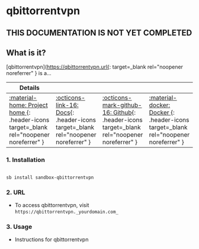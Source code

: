 # qbittorrentvpn

## THIS DOCUMENTATION IS NOT YET COMPLETED


## What is it?

[qbittorrentvpn](https://qbittorrentvpn.url{: target=_blank rel="noopener noreferrer" } is a...

| Details     |             |             |             |
|-------------|-------------|-------------|-------------|
| [:material-home: Project home ](https://qbittorrentvpn.url){: .header-icons target=_blank rel="noopener noreferrer" } | [:octicons-link-16: Docs](https://qbittorrentvpn.docs.url){: .header-icons target=_blank rel="noopener noreferrer" } | [:octicons-mark-github-16: Github](https://github.com/qbittorrentvpn/qbittorrentvpn){: .header-icons target=_blank rel="noopener noreferrer" } | [:material-docker: Docker ](https://hub.docker.com/r/qbittorrentvpn/qbittorrentvpn){: .header-icons target=_blank rel="noopener noreferrer" }|

### 1. Installation

``` shell

sb install sandbox-qbittorrentvpn

```

### 2. URL

- To access qbittorrentvpn, visit `https://qbittorrentvpn._yourdomain.com_`

### 3. Usage

- Instructions for qbittorrentvpn
